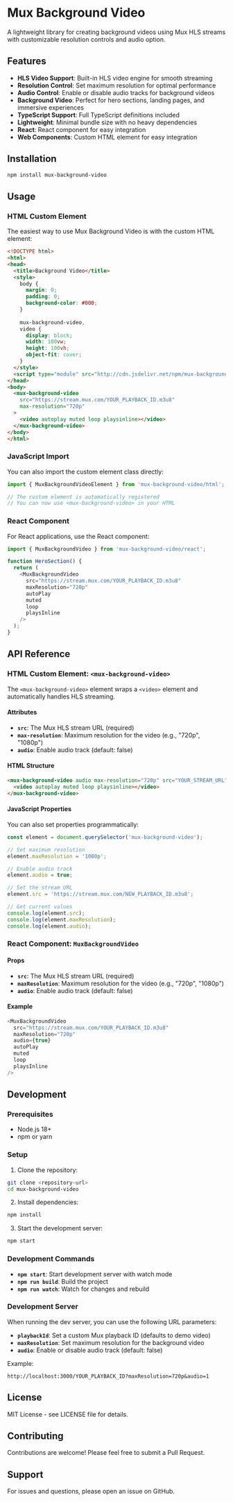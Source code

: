 # Mux Background Video

A lightweight library for creating background videos using Mux HLS streams with customizable resolution controls and audio option.

## Features

- **HLS Video Support**: Built-in HLS video engine for smooth streaming
- **Resolution Control**: Set maximum resolution for optimal performance
- **Audio Control**: Enable or disable audio tracks for background videos
- **Background Video**: Perfect for hero sections, landing pages, and immersive experiences
- **TypeScript Support**: Full TypeScript definitions included
- **Lightweight**: Minimal bundle size with no heavy dependencies
- **React**: React component for easy integration
- **Web Components**: Custom HTML element for easy integration

## Installation

```bash
npm install mux-background-video
```

## Usage

### HTML Custom Element

The easiest way to use Mux Background Video is with the custom HTML element:

```html
<!DOCTYPE html>
<html>
<head>
  <title>Background Video</title>
  <style>
    body {
      margin: 0;
      padding: 0;
      background-color: #000;
    }
    
    mux-background-video, 
    video {
      display: block;
      width: 100vw;
      height: 100vh;
      object-fit: cover;
    }
  </style>
  <script type="module" src="http://cdn.jsdelivr.net/npm/mux-background-video/html/+esm"></script>
</head>
<body>
  <mux-background-video 
    src="https://stream.mux.com/YOUR_PLAYBACK_ID.m3u8" 
    max-resolution="720p"
  >
    <video autoplay muted loop playsinline></video>
  </mux-background-video>
</body>
</html>
```

### JavaScript Import

You can also import the custom element class directly:

```typescript
import { MuxBackgroundVideoElement } from 'mux-background-video/html';

// The custom element is automatically registered
// You can now use <mux-background-video> in your HTML
```

### React Component

For React applications, use the React component:

```typescript
import { MuxBackgroundVideo } from 'mux-background-video/react';

function HeroSection() {
  return (
    <MuxBackgroundVideo
      src="https://stream.mux.com/YOUR_PLAYBACK_ID.m3u8"
      maxResolution="720p"
      autoPlay 
      muted 
      loop 
      playsInline
    />
  );
}
```

## API Reference

### HTML Custom Element: `<mux-background-video>`

The `<mux-background-video>` element wraps a `<video>` element and automatically handles HLS streaming.

#### Attributes

- **`src`**: The Mux HLS stream URL (required)
- **`max-resolution`**: Maximum resolution for the video (e.g., "720p", "1080p")
- **`audio`**: Enable audio track (default: false)

#### HTML Structure

```html
<mux-background-video audio max-resolution="720p" src="YOUR_STREAM_URL">
  <video autoplay muted loop playsinline></video>
</mux-background-video>
```

#### JavaScript Properties

You can also set properties programmatically:

```typescript
const element = document.querySelector('mux-background-video');

// Set maximum resolution
element.maxResolution = '1080p';

// Enable audio track
element.audio = true;

// Set the stream URL
element.src = 'https://stream.mux.com/NEW_PLAYBACK_ID.m3u8';

// Get current values
console.log(element.src);
console.log(element.maxResolution);
console.log(element.audio);
```

### React Component: `MuxBackgroundVideo`

#### Props

- **`src`**: The Mux HLS stream URL (required)
- **`maxResolution`**: Maximum resolution for the video (e.g., "720p", "1080p")
- **`audio`**: Enable audio track (default: false)


#### Example

```typescript
<MuxBackgroundVideo
  src="https://stream.mux.com/YOUR_PLAYBACK_ID.m3u8"
  maxResolution="720p"
  audio={true}
  autoPlay
  muted
  loop
  playsInline
/>
```

## Development

### Prerequisites

- Node.js 18+ 
- npm or yarn

### Setup

1. Clone the repository:
```bash
git clone <repository-url>
cd mux-background-video
```

2. Install dependencies:
```bash
npm install
```

3. Start the development server:
```bash
npm start
```

### Development Commands

- **`npm start`**: Start development server with watch mode
- **`npm run build`**: Build the project
- **`npm run watch`**: Watch for changes and rebuild

### Development Server

When running the dev server, you can use the following URL parameters:

- **`playbackId`**: Set a custom Mux playback ID (defaults to demo video)
- **`maxResolution`**: Set maximum resolution for the background video
- **`audio`**: Enable or disable audio track (default: false)

Example:
```
http://localhost:3000/YOUR_PLAYBACK_ID?maxResolution=720p&audio=1
```

## License

MIT License - see LICENSE file for details.

## Contributing

Contributions are welcome! Please feel free to submit a Pull Request.

## Support

For issues and questions, please open an issue on GitHub.
